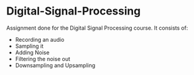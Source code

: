 # Digital-Signal-Processing
Assignment done for the Digital Signal Processing course. It consists of:
- Recording an audio
- Sampling it
- Adding Noise
- Filtering the noise out
- Downsampling and Upsampling
